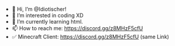 - 👋 Hi, I’m @Idiotischer!
- 👀 I’m interested in coding XD
- 🌱 I’m currently learning html.
- 📫 How to reach me: https://discord.gg/z8MHzF5cfU
- ✅ Minecraft Client: https://discord.gg/z8MHzF5cfU (same Link)
